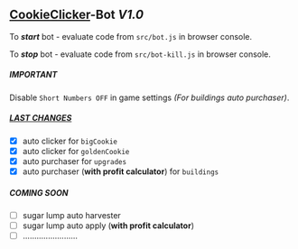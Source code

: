 ## [CookieClicker](http://orteil.dashnet.org/cookieclicker/)-Bot  _V1.0_

To _**start**_ bot - evaluate code from `src/bot.js` in browser console.

To _**stop**_ bot - evaluate code from `src/bot-kill.js` in browser console.

##### IMPORTANT
Disable `Short Numbers OFF` in game settings _(For buildings auto purchaser)_. 

##### [LAST CHANGES](https://github.com/baylrock/CookieClicker-Bot/commit/6b64cfc1b65f37ee834f5ef875bb7d01599a91f0)
- [x] auto clicker for `bigCookie` 
- [x] auto clicker for `goldenCookie` 
- [x] auto purchaser for `upgrades`
- [x] auto purchaser (**with profit calculator**) for `buildings`

##### COMING SOON
- [ ] sugar lump auto harvester
- [ ] sugar lump auto apply (**with profit calculator**) 
- [ ] ........................
